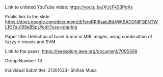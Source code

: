 Link to unlisted YouTube video:
https://youtu.be/XUcFk93PqKs

Public link to the slide:
https://docs.google.com/document/d/1eroRRIRsajuBtt4WtSADO1dFQENTWL1O7qu198eBSpU/edit?usp=sharing

Paper title:
Detection of brain tumor in MRI images, using combination of fuzzy c-means and SVM

Link to the paper:
https://ieeexplore.ieee.org/document/7095308

Group Number: 13


Individual Submitter:
21301533- Shihab Musa
